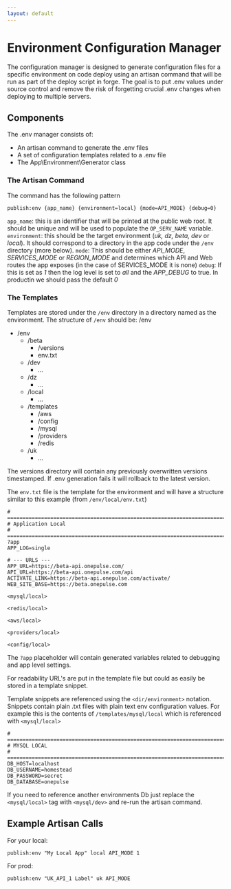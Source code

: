 ```yaml
---
layout: default
---
```


# Environment Configuration Manager

The configuration manager is designed to generate configuration files for a specific environment on code deploy using an artisan command that will be run as part of the deploy script in forge. The goal is to put .env values under source control and remove the risk of forgetting crucial .env changes when deploying to multiple servers. 

## Components

The .env manager consists of:
 - An artisan command to generate the .env files
 - A set of configuration templates related to a .env file
 - The App\Environment\Generator class
 
### The Artisan Command

The command has the following pattern

	publish:env {app_name} {environment=local} {mode=API_MODE} {debug=0}
	
`app_name`: this is an identifier that will be printed at the public web root. It should be unique and will be used to populate the `OP_SERV_NAME` variable.
`environment`: this should be the target environment (_uk, dz, beta, dev_ or _local_). It should correspond to a directory in the app code under the `/env` directory (more below).
`mode`: This should be either _API\_MODE_, _SERVICES\_MODE_ or _REGION\_MODE_ and determines which API and Web routes the app exposes (in the case of SERVICES_MODE it is none)
`debug`: If this is set as _1_ then the log level is set to _all_ and the _APP\_DEBUG_ to true. In productin we should pass the default _0_

### The Templates

Templates are stored under the `/env` directory in a directory named as the environment. The structure of `/env` should be:
/env

- /env
	- /beta
		- /versions
		- env.txt
	- /dev
		- ...
	- /dz
		- ...
	- /local
		- ...
	- /templates
		- /aws
		- /config
		- /mysql
		- /providers
		- /redis
	- /uk
		- ...
		
The versions directory will contain any previously overwritten versions timestamped. If .env generation fails it will rollback to the latest version.

The `env.txt` file is the template for the environment and will have a structure similar to this example (from `/env/local/env.txt`)

	# ==============================================================================
	# Application Local
	# ==============================================================================
	?app
	APP_LOG=single
	
	# --- URLS ---
	APP_URL=https://beta-api.onepulse.com/
	API_URL=https://beta-api.onepulse.com/api
	ACTIVATE_LINK=https://beta-api.onepulse.com/activate/
	WEB_SITE_BASE=https://beta.onepulse.com
	
	<mysql/local>
	
	<redis/local>
	
	<aws/local>
	
	<providers/local>
	
	<config/local>
	
The `?app` placeholder will contain generated variables related to debugging and app level settings.

For readability URL's are put in the template file but could as easily be stored in a template snippet.

Template snippets are referenced using the `<dir/environment>` notation. Snippets contain plain .txt files with plain text env configuration values. For example this is the contents of `/templates/mysql/local` which is referenced with `<mysql/local>`

	# ==============================================================================
	# MYSQL LOCAL
	# ==============================================================================
	DB_HOST=localhost
	DB_USERNAME=homestead
	DB_PASSWORD=secret
	DB_DATABASE=onepulse
	
If you need to reference another environments Db just replace the `<mysql/local>` tag with `<mysql/dev>` and re-run the artisan command.

## Example Artisan Calls

For your local:
	
	publish:env "My Local App" local API_MODE 1
	
For prod:

	publish:env "UK_API_1 Label" uk API_MODE